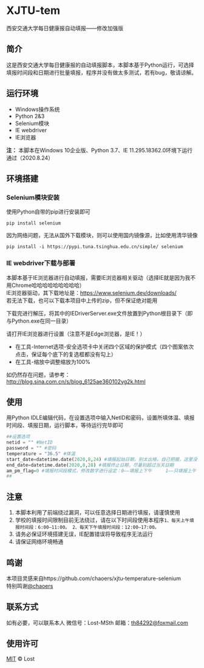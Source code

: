 # XJTU-tem
西安交通大学每日健康报自动填报——修改加强版
## 简介
这是西安交通大学每日健康报的自动填报脚本，本脚本基于Python运行，可选择填报时间段和日期进行批量填报，程序并没有做太多测试，若有bug，敬请谅解。
## 运行环境
- Windows操作系统
- Python 2&3
- Selenium模块
- IE webdriver
- IE浏览器

**注：** 本脚本在Windows 10企业版、Python 3.7、IE 11.295.18362.0环境下运行通过（2020.8.24）

## 环境搭建
### Selenium模块安装
使用Python自带的pip进行安装即可  
```
pip install selenium
```
因为网络问题，无法从国外下载模块，则可以使用国内镜像源，比如使用清华镜像
```
pip install -i https://pypi.tuna.tsinghua.edu.cn/simple/ selenium
```
### IE webdriver下载与部署
本脚本基于IE浏览器进行自动填报，需要IE浏览器相关驱动（选择IE就是因为我不用Chrome哈哈哈哈哈哈哈哈哈）  
IE浏览器驱动，其下载地址是：https://www.selenium.dev/downloads/  
若无法下载，也可以下载本项目中上传的zip，但不保证绝对能用

下载完进行解压，将其中的IEDriverServer.exe文件放置到Python根目录下（即与Python.exe在同一目录）

请打开IE浏览器进行设置（注意不是Edge浏览器，是IE！）
- 在工具-Internet选项-安全选项卡中关闭四个区域的保护模式（四个图案依次点击，保证每个底下的复选框都没有勾上）
- 在工具-缩放中调整缩放为100%

如仍然存在问题，请参考：http://blog.sina.com.cn/s/blog_6125ae360102yg2k.html
## 使用
用Python IDLE编辑代码，在设置选项中输入NetID和密码，设置所填体温、填报时间段、填报日期，运行脚本，等待运行完毕即可
```python
##设置选项
netid = "" #NetID
password = "" #密码
temperature = "36.5" #体温
start_date=datetime.date(2020,8,24) #填报起始日期，别太出格，自己把握，这里没测试填到很久以前会发生什么
end_date=datetime.date(2020,8,28) #填报终止日期，尽量别超过当天日期
am_pm_flag=0 #填报时间段模式，修改数字进行设定：0——填报上下午     1——只填报上午     2——只填报下午
##
```
## 注意
1. 本脚本利用了前端绕过漏洞，可以任意选择日期进行填报，请谨慎使用
2. 学校的填报时间限制目前无法绕过，请在以下时间段使用本程序`1、每天上午填报时间段：6:00—11:00。 2、每天下午填报时间段：12:00—17:00。`
3. 请务必保证环境搭建无误，IE配置错误将导致程序无法运行
4. 请保证网络环境畅通
## 鸣谢
本项目灵感来自https://github.com/chaoers/xjtu-temperature-selenium<br>
特别鸣谢[@chaoers](https://github.com/chaoers)
## 联系方式
如有必要，可以联系本人
微信号：Lost-MSth
邮箱：th84292@foxmail.com
## 使用许可
[MIT](LICENSE) © Lost
